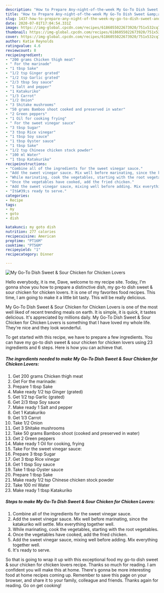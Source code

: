 ```yaml
---
description: "How to Prepare Any-night-of-the-week My Go-To Dish Sweet &amp;amp; Sour Chicken for Chicken Lovers"
title: "How to Prepare Any-night-of-the-week My Go-To Dish Sweet &amp;amp; Sour Chicken for Chicken Lovers"
slug: 1437-how-to-prepare-any-night-of-the-week-my-go-to-dish-sweet-and-amp-sour-chicken-for-chicken-lovers
date: 2020-07-01T17:04:54.331Z
image: https://img-global.cpcdn.com/recipes/6186055022673920/751x532cq70/my-go-to-dish-sweet-sour-chicken-for-chicken-lovers-recipe-main-photo.jpg
thumbnail: https://img-global.cpcdn.com/recipes/6186055022673920/751x532cq70/my-go-to-dish-sweet-sour-chicken-for-chicken-lovers-recipe-main-photo.jpg
cover: https://img-global.cpcdn.com/recipes/6186055022673920/751x532cq70/my-go-to-dish-sweet-sour-chicken-for-chicken-lovers-recipe-main-photo.jpg
author: Katie Reynolds
ratingvalue: 4.6
reviewcount: 8
recipeingredient:
- "200 grams Chicken thigh meat"
- " For the marinade"
- "1 tbsp Sake"
- "1/2 tsp Ginger grated"
- "1/2 tsp Garlic grated"
- "2/3 tbsp Soy sauce"
- "1 Salt and pepper"
- "1 Katakuriko"
- "1/3 Carrot"
- "1/2 Onion"
- "3 Shitake mushrooms"
- "50 grams Bamboo shoot cooked and preserved in water"
- "2 Green peppers"
- "1 Oil for cooking frying"
- " For the sweet vinegar sauce"
- "3 tbsp Sugar"
- "3 tbsp Rice vinegar"
- "1 tbsp Soy sauce"
- "1 tbsp Oyster sauce"
- "1 tbsp Sake"
- "1/2 tsp Chinese chicken stock powder"
- "100 ml Water"
- "1 tbsp Katakuriko"
recipeinstructions:
- "Combine all of the ingredients for the sweet vinegar sauce."
- "Add the sweet vinegar sauce. Mix well before marinating, since the katakuriko will settle. Mix everything together well."
- "While marinating, cook the vegetables, starting with the root vegetables."
- "Once the vegetables have cooked, add the fried chicken."
- "Add the sweet vinegar sauce, mixing well before adding. Mix everything together well."
- "It&#39;s ready to serve."
categories:
- Recipe
tags:
- my
- goto
- dish

katakunci: my goto dish 
nutrition: 277 calories
recipecuisine: American
preptime: "PT16M"
cooktime: "PT56M"
recipeyield: "1"
recipecategory: Dinner

---
```



![My Go-To Dish Sweet &amp; Sour Chicken for Chicken Lovers](https://img-global.cpcdn.com/recipes/6186055022673920/751x532cq70/my-go-to-dish-sweet-sour-chicken-for-chicken-lovers-recipe-main-photo.jpg)

Hello everybody, it is me, Dave, welcome to my recipe site. Today, I'm gonna show you how to prepare a distinctive dish, my go-to dish sweet &amp; sour chicken for chicken lovers. It is one of my favorites food recipes. This time, I am going to make it a little bit tasty. This will be really delicious.

My Go-To Dish Sweet &amp; Sour Chicken for Chicken Lovers is one of the most well liked of recent trending meals on earth. It is simple, it is quick, it tastes delicious. It's appreciated by millions daily. My Go-To Dish Sweet &amp; Sour Chicken for Chicken Lovers is something that I have loved my whole life. They're nice and they look wonderful.




To get started with this recipe, we have to prepare a few ingredients. You can have my go-to dish sweet &amp; sour chicken for chicken lovers using 23 ingredients and 6 steps. Here is how you can achieve that.

<!--inarticleads1-->

##### The ingredients needed to make My Go-To Dish Sweet &amp; Sour Chicken for Chicken Lovers:

1. Get 200 grams Chicken thigh meat
1. Get  For the marinade:
1. Prepare 1 tbsp Sake
1. Make ready 1/2 tsp Ginger (grated)
1. Get 1/2 tsp Garlic (grated)
1. Get 2/3 tbsp Soy sauce
1. Make ready 1 Salt and pepper
1. Get 1 Katakuriko
1. Get 1/3 Carrot
1. Take 1/2 Onion
1. Get 3 Shitake mushrooms
1. Take 50 grams Bamboo shoot (cooked and preserved in water)
1. Get 2 Green peppers
1. Make ready 1 Oil for cooking, frying
1. Take  For the sweet vinegar sauce:
1. Prepare 3 tbsp Sugar
1. Get 3 tbsp Rice vinegar
1. Get 1 tbsp Soy sauce
1. Take 1 tbsp Oyster sauce
1. Prepare 1 tbsp Sake
1. Make ready 1/2 tsp Chinese chicken stock powder
1. Take 100 ml Water
1. Make ready 1 tbsp Katakuriko




<!--inarticleads2-->

##### Steps to make My Go-To Dish Sweet &amp; Sour Chicken for Chicken Lovers:

1. Combine all of the ingredients for the sweet vinegar sauce.
1. Add the sweet vinegar sauce. Mix well before marinating, since the katakuriko will settle. Mix everything together well.
1. While marinating, cook the vegetables, starting with the root vegetables.
1. Once the vegetables have cooked, add the fried chicken.
1. Add the sweet vinegar sauce, mixing well before adding. Mix everything together well.
1. It&#39;s ready to serve.




So that is going to wrap it up with this exceptional food my go-to dish sweet &amp; sour chicken for chicken lovers recipe. Thanks so much for reading. I am confident you will make this at home. There's gonna be more interesting food at home recipes coming up. Remember to save this page on your browser, and share it to your family, colleague and friends. Thanks again for reading. Go on get cooking!
